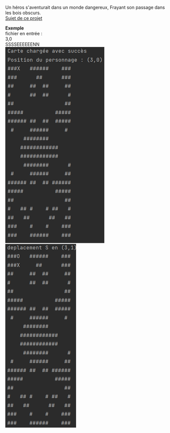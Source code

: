 Un héros s'aventurait dans un monde dangereux, 
Frayant son passage dans les bois obscurs.  
[Sujet de ce projet](https://github.com/samanismail/Aventurier/blob/master/SujetAventurier.pdf)  

**Exemple**  
fichier en entrée :  
3,0  
SSSSEEEEEENN  
![exemple d'exécution1](https://github.com/samanismail/Aventurier/blob/master/Screen/Test1.png)
![exemple d'exécution1](https://github.com/samanismail/Aventurier/blob/master/Screen/Test2.png)
